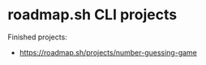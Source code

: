 # roadmap.sh CLI projects

Finished projects:

* <https://roadmap.sh/projects/number-guessing-game>
